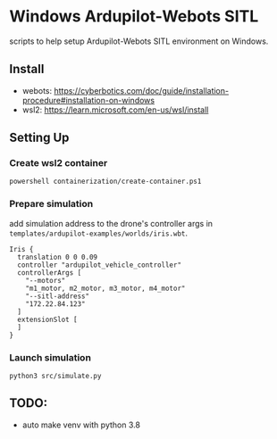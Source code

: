 # Windows Ardupilot-Webots SITL
scripts to help setup Ardupilot-Webots SITL environment on Windows.
## Install
- webots: https://cyberbotics.com/doc/guide/installation-procedure#installation-on-windows
- wsl2: https://learn.microsoft.com/en-us/wsl/install
## Setting Up
### Create wsl2 container

```
powershell containerization/create-container.ps1
```
### Prepare simulation
add simulation address to the drone's controller args in `templates/ardupilot-examples/worlds/iris.wbt`.
```
Iris {
  translation 0 0 0.09
  controller "ardupilot_vehicle_controller"
  controllerArgs [
    "--motors"
    "m1_motor, m2_motor, m3_motor, m4_motor"
    "--sitl-address"
    "172.22.84.123"
  ]
  extensionSlot [
  ]
}
```
### Launch simulation
```
python3 src/simulate.py
```

## TODO:
- auto make venv with python 3.8